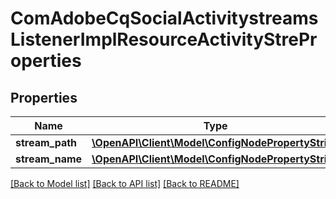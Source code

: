 # ComAdobeCqSocialActivitystreamsListenerImplResourceActivityStreProperties

## Properties
Name | Type | Description | Notes
------------ | ------------- | ------------- | -------------
**stream_path** | [**\OpenAPI\Client\Model\ConfigNodePropertyString**](ConfigNodePropertyString.md) |  | [optional] 
**stream_name** | [**\OpenAPI\Client\Model\ConfigNodePropertyString**](ConfigNodePropertyString.md) |  | [optional] 

[[Back to Model list]](../README.md#documentation-for-models) [[Back to API list]](../README.md#documentation-for-api-endpoints) [[Back to README]](../README.md)


